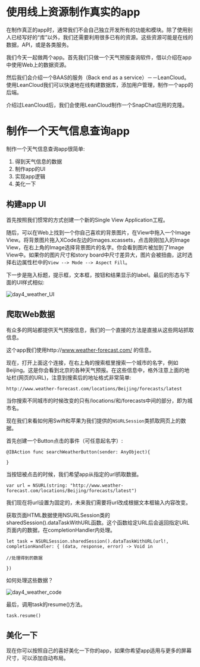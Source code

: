 # 使用线上资源制作真实的app

在制作真正的app时，通常我们不会自己独立开发所有的功能和模块。除了使用别人已经写好的“库”以外，我们还需要利用很多已有的资源。这些资源可能是在线的数据，API，或是各类服务。

我们今天一起做两个app。首先我们只做一个天气预报查询软件，借以介绍在app中使用Web上的数据资源。

然后我们会介绍一个BAAS的服务（Back end as a service）－－LeanCloud。使用LeanCloud我们可以快速地在线构建数据库，添加用户管理，制作一个app的后端。

介绍过LeanCloud后，我们会使用LeanCloud制作一个SnapChat应用的克隆。


# 制作一个天气信息查询app

制作一个天气信息查询app很简单:

1. 得到天气信息的数据
2. 制作app的UI
3. 实现app逻辑
4. 美化一下

## 构建app UI

首先按照我们惯常的方式创建一个新的Single View Application工程。

随后，可以在Web上找到一个你自己喜欢的背景图片，在View中拖入一个Image View。将背景图片拖入XCode左边的images.xcassets，点击刚刚加入的Image View，在右上角的Image选择背景图片的名字。你会看到图片被加到了Image View中。如果你的图片尺寸和story board中尺寸差异大，图片会被扭曲，这时选择右边属性栏中的``View --> Mode --> Aspect Fill``。

下一步是拖入标题，提示框，文本框，按钮和结果显示的label。最后的形态与下面的UI样式相似:

![day4_weather_UI](http://7u2ql1.com1.z0.glb.clouddn.com/beginner_day4_weather_UI.png)

## 爬取Web数据

有众多的网站都提供天气预报信息，我们的一个直接的方法是直接从这些网站抓取信息。

这个app我们使用http://www.weather-forecast.com/ 的信息。

现在，打开上面这个连接，在右上角的搜索框里搜索一个城市的名字，例如Beijing。这是你会看到北京的各种天气预报。在这些信息中，格外注意上面的地址栏(网页的URL)，注意到搜索后的地址格式非常简单:

```
http://www.weather-forecast.com/locations/Beijing/forecasts/latest
```

当你搜索不同城市的时候改变的只有/locations/和/forecasts中间的部分，即为城市名。

现在我们来看如何用Swift和苹果为我们提供的``NSURLSession``类抓取网页上的数据。

首先创建一个Button点击的事件（可任意起名字）:

```
@IBAction func searchWeatherButton(sender: AnyObject){

}

```

当按钮被点击的时候，我们希望app从指定的url抓取数据。

```
var url = NSURL(string: "http://www.weather-forecast.com/locations/Beijing/forecasts/latest")
```

我们现在将url设置为固定的，未来我们需要将url改成根据文本框输入内容改变。

获取页面HTML数据使用NSURLSession类的sharedSession().dataTaskWithURL函数。这个函数给定URL后会返回指定URL页面内的数据，在completionHandler内处理。

```
let task = NSURLSession.sharedSession().dataTaskWithURL(url!, completionHandler: { (data, response, error) -> Void in

//处理得到的数据

})
```

如何处理这些数据？

![day4_weather_code](http://7u2ql1.com1.z0.glb.clouddn.com/beginner_day4_weather_code.png)

最后，调用task的resume()方法。

```
task.resume()
```

## 美化一下

现在你可以按照自己的喜好美化一下你的app，如果你希望app适用与更多的屏幕尺寸，可以添加自动布局。














